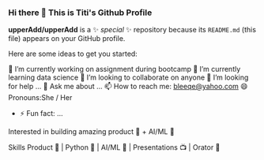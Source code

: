 ### Hi there 👋 This is Titi's Github Profile


**upperAdd/upperAdd** is a ✨ _special_ ✨ repository because its `README.md` (this file) appears on your GitHub profile.

Here are some ideas to get you started:

🔭 I’m currently working on assignment during bootcamp
 🌱 I’m currently learning data science
 👯 I’m looking to collaborate on anyone
 🤔 I’m looking for help ...
 💬 Ask me about ...
 📫 How to reach me: bleeqe@yahoo.com
 😄 Pronouns:She / Her
- ⚡ Fun fact: ...



Interested in building amazing product 🚀 + AI/ML 🤖


Skills
Product 🚀 | Python 🐍 | AI/ML 🤖 | Presentations 📺 | Orator 🕺
